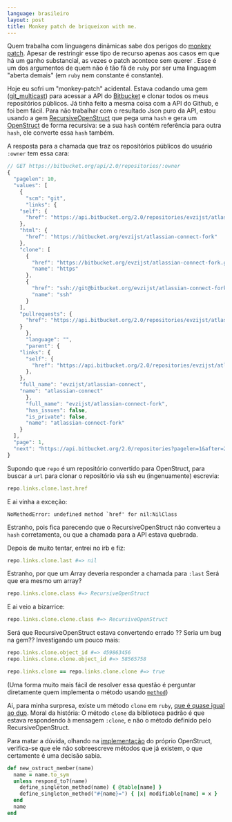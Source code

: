 ```yaml
---
language: brasileiro
layout: post
title: Monkey patch de briqueixon with me.
---
```


Quem trabalha com linguagens dinâmicas sabe dos perigos do [monkey patch](http://en.wikipedia.org/wiki/Monkey_patch). Apesar
de restringir esse tipo de recurso apenas aos casos em que há um ganho
substancial, as vezes o patch acontece sem querer . Esse é um dos argumentos de
quem não é tão fã de `ruby` por ser uma linguagem "aberta demais" (em `ruby` nem
constante é constante).

Hoje eu sofri um "monkey-patch" acidental. Estava codando uma gem ([git\_multicast](http://github.com/rranelli/git_multicast)) para
acessar a API do [Bitbucket](http://bitbucket.org) e clonar todos os meus repositórios públicos. Já
tinha feito a mesma coisa com a API do Github, e foi bem fácil. Para não
trabalhar com o resultado Json puro da API, estou usando a gem
[RecursiveOpenStruct](https://rubygems.org/gems/recursive-open-struct) que pega uma `hash` e gera um [OpenStruct](http://ruby-doc.org/stdlib-1.9.3/libdoc/ostruct/rdoc/OpenStruct.html) de forma recursiva:
se a sua `hash` contém referência para outra `hash`, ele converte essa `hash` também.

A resposta para a chamada que traz os repositórios públicos do usuário `:owner` tem essa cara:

```js
// GET https://bitbucket.org/api/2.0/repositories/:owner
{
  "pagelen": 10,
  "values": [
    {
      "scm": "git",
      "links": {
	"self": {
	  "href": "https://api.bitbucket.org/2.0/repositories/evzijst/atlassian-connect-fork"
	},
	"html": {
	  "href": "https://bitbucket.org/evzijst/atlassian-connect-fork"
	},
	"clone": [
	  {
	    "href": "https://bitbucket.org/evzijst/atlassian-connect-fork.git",
	    "name": "https"
	  },
	  {
	    "href": "ssh://git@bitbucket.org/evzijst/atlassian-connect-fork.git",
	    "name": "ssh"
	  }
	],
	"pullrequests": {
	  "href": "https://api.bitbucket.org/2.0/repositories/evzijst/atlassian-connect-fork/pullrequests"
	}
      },
      "language": "",
      "parent": {
	"links": {
	  "self": {
	    "href": "https://api.bitbucket.org/2.0/repositories/evzijst/atlassian-connect"
	  },
	},
	"full_name": "evzijst/atlassian-connect",
	"name": "atlassian-connect"
      },
      "full_name": "evzijst/atlassian-connect-fork",
      "has_issues": false,
      "is_private": false,
      "name": "atlassian-connect-fork"
    }
  ],
  "page": 1,
  "next": "https://api.bitbucket.org/2.0/repositories?pagelen=1&after=2013-09-26T23%3A01%3A01.638828%2B00%3A00&page=2"
}
```

Supondo que `repo` é um repositório convertido para OpenStruct, para buscar a
`url` para clonar o repositório via ssh eu (ingenuamente) escrevia:

```ruby
repo.links.clone.last.href
```

E ai vinha a exceção:

```
NoMethodError: undefined method `href' for nil:NilClass
```

Estranho, pois fica parecendo que o RecursiveOpenStruct não converteu a `hash`
corretamenta, ou que a chamada para a API estava quebrada.

Depois de muito tentar, entrei no irb e fiz:

```ruby
repo.links.clone.last #=> nil
```

Estranho, por que um Array deveria responder a chamada para `:last`
Será que era mesmo um array?

```ruby
repo.links.clone.class #=> RecursiveOpenStruct
```

E ai veio a bizarrice:

```ruby
repo.links.clone.clone.class #=> RecursiveOpenStruct
```

Será que RecursiveOpenStruct estava convertendo errado ?? Seria um bug na gem??
Investigando um pouco mais:

```ruby
repo.links.clone.object_id #=> 459863456
repo.links.clone.clone.object_id #=> 58565758

repo.links.clone == repo.links.clone.clone #=> true
```

(Uma forma muito mais fácil de resolver essa questão é perguntar diretamente
quem implementa o método usando [`method`](http://www.ruby-doc.org/core-2.1.2/Method.html))

Ai, para minha surpresa, existe um método `clone` em `ruby`, [que é quase igual
ao dup](http://stackoverflow.com/questions/10183370/whats-the-difference-between-rubys-dup-and-clone-methods). Moral da história: O método `clone` da biblioteca padrão é que estava
respondendo à mensagem `:clone`, e não o método definido pelo
RecursiveOpenStruct.

Para matar a dúvida, olhando na [implementação](https://github.com/ruby/ruby/blob/eeb05e8c119f8cab6434d90f21551b6bb2954778/lib/ostruct.rb) do próprio OpenStruct,
verifica-se que ele <span class="underline">não sobreescreve métodos que já existem</span>, o que certamente
é uma decisão sabia.

```ruby
def new_ostruct_member(name)
  name = name.to_sym
  unless respond_to?(name)
    define_singleton_method(name) { @table[name] }
    define_singleton_method("#{name}=") { |x| modifiable[name] = x }
  end
  name
end
```
